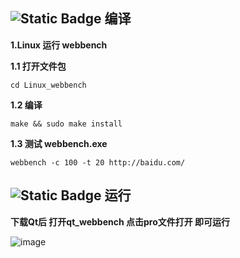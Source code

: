 ## ![Static Badge](https://img.shields.io/badge/Make-编译-8A2BE2) 编译

**1.Linux 运行 webbench**

**1.1 打开文件包**

```
cd Linux_webbench
```

**1.2 编译**

```
make && sudo make install
```

**1.3 测试 webbench.exe** 

```
webbench -c 100 -t 20 http://baidu.com/
```

## ![Static Badge](https://img.shields.io/badge/Qt-运行-blue) 运行

**下载Qt后 打开qt_webbench 点击pro文件打开 即可运行**


![image](https://github.com/user-attachments/assets/82bc6f81-e0cf-4dee-9920-6233d1402e97)



